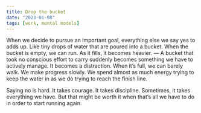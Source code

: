 ```yaml
---
title: Drop the bucket
date: "2023-01-08"
tags: [work, mental models]
---
```


When we decide to pursue an important goal, everything else we say yes to adds up. Like tiny drops of water that are poured into a bucket. When the bucket is empty, we can run. As it fills, it becomes heavier. — A bucket that took no conscious effort to carry suddenly becomes something we have to actively manage. It becomes a distraction. When it’s full, we can barely walk. We make progress slowly. We spend almost as much energy trying to keep the water in as we do trying to reach the finish line.

Saying no is hard. It takes courage. It takes discipline. Sometimes, it takes everything we have. But that might be worth it when that’s all we have to do in order to start running again.

